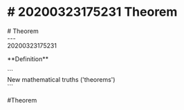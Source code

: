 # \# 20200323175231 Theorem

\# Theorem\
\-\--\
20200323175231

\*\*Definition\*\*

\`\`\`\
New mathematical truths (\'theorems\')\
\`\`\`

\#Theorem

